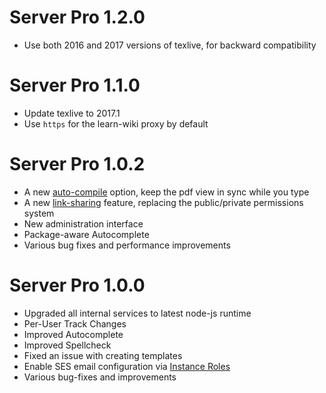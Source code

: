 # Server Pro 1.2.0

- Use both 2016 and 2017 versions of texlive, for backward compatibility


# Server Pro 1.1.0

- Update texlive to 2017.1
- Use `https` for the learn-wiki proxy by default


# Server Pro 1.0.2

- A new [auto-compile](https://www.sharelatex.com/blog/2017/10/31/auto-compiling-in-sharelatex.html) option, keep the pdf view in sync while you type 
- A new [link-sharing](https://www.sharelatex.com/blog/2017/11/27/integration-update-link-sharing.html) feature, replacing the public/private permissions system
- New administration interface
- Package-aware Autocomplete
- Various bug fixes and performance improvements


# Server Pro 1.0.0

- Upgraded all internal services to latest node-js runtime
- Per-User Track Changes
- Improved Autocomplete
- Improved Spellcheck
- Fixed an issue with creating templates
- Enable SES email configuration via [Instance Roles](https://github.com/sharelatex/sharelatex/wiki/Configuring-SMTP-Email#aws-ses-with-instance-roles)
- Various bug-fixes and improvements
